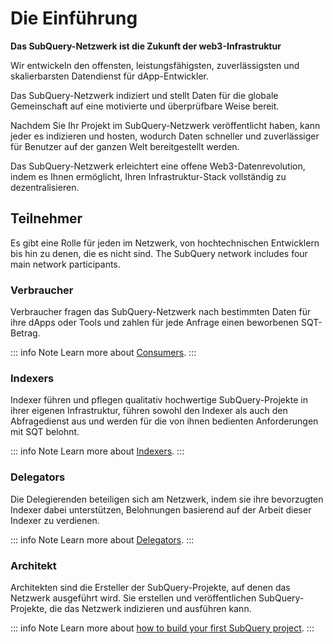 # Die Einführung

**Das SubQuery-Netzwerk ist die Zukunft der web3-Infrastruktur**

Wir entwickeln den offensten, leistungsfähigsten, zuverlässigsten und skalierbarsten Datendienst für dApp-Entwickler.

Das SubQuery-Netzwerk indiziert und stellt Daten für die globale Gemeinschaft auf eine motivierte und überprüfbare Weise bereit.

Nachdem Sie Ihr Projekt im SubQuery-Netzwerk veröffentlicht haben, kann jeder es indizieren und hosten, wodurch Daten schneller und zuverlässiger für Benutzer auf der ganzen Welt bereitgestellt werden.

Das SubQuery-Netzwerk erleichtert eine offene Web3-Datenrevolution, indem es Ihnen ermöglicht, Ihren Infrastruktur-Stack vollständig zu dezentralisieren.

## Teilnehmer

Es gibt eine Rolle für jeden im Netzwerk, von hochtechnischen Entwicklern bis hin zu denen, die es nicht sind. The SubQuery network includes four main network participants.

### Verbraucher

Verbraucher fragen das SubQuery-Netzwerk nach bestimmten Daten für ihre dApps oder Tools und zahlen für jede Anfrage einen beworbenen SQT-Betrag.

::: info Note Learn more about [Consumers](./consumers.md). :::

### Indexers

Indexer führen und pflegen qualitativ hochwertige SubQuery-Projekte in ihrer eigenen Infrastruktur, führen sowohl den Indexer als auch den Abfragedienst aus und werden für die von ihnen bedienten Anforderungen mit SQT belohnt.

::: info Note Learn more about [Indexers](./indexers.md). :::

### Delegators

Die Delegierenden beteiligen sich am Netzwerk, indem sie ihre bevorzugten Indexer dabei unterstützen, Belohnungen basierend auf der Arbeit dieser Indexer zu verdienen.

::: info Note Learn more about [Delegators](./delegators.md). :::

### Architekt

Architekten sind die Ersteller der SubQuery-Projekte, auf denen das Netzwerk ausgeführt wird. Sie erstellen und veröffentlichen SubQuery-Projekte, die das Netzwerk indizieren und ausführen kann.

::: info Note Learn more about [how to build your first SubQuery project](../build/introduction.md). :::
